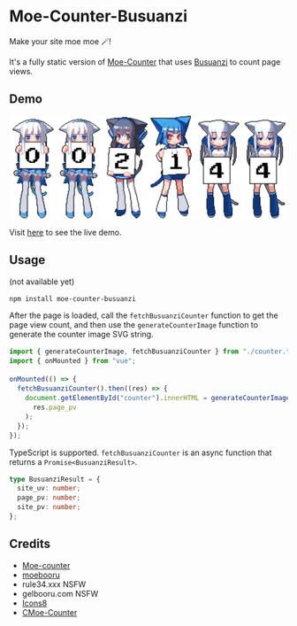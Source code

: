 # Moe-Counter-Busuanzi

Make your site moe moe 🪄!

It's a fully static version of [Moe-Counter](https://github.com/journey-ad/Moe-counter) that uses [Busuanzi](https://busuanzi.ibruce.info/) to count page views.

## Demo

![](./assets/image.svg)

Visit [here](https://liuly.moe) to see the live demo.

## Usage

(not available yet)

```shell
npm install moe-counter-busuanzi
```

After the page is loaded, call the `fetchBusuanziCounter` function to get the page view count, and then use the `generateCounterImage` function to generate the counter image SVG string.

```typescript
import { generateCounterImage, fetchBusuanziCounter } from "./counter.ts";
import { onMounted } from "vue";

onMounted(() => {
  fetchBusuanziCounter().then((res) => {
    document.getElementById("counter").innerHTML = generateCounterImage(
      res.page_pv
    );
  });
});
```

TypeScript is supported. `fetchBusuanziCounter` is an async function that returns a `Promise<BusuanziResult>`.

```typescript
type BusuanziResult = {
  site_uv: number;
  page_pv: number;
  site_pv: number;
};
```

## Credits

- [Moe-counter](https://github.com/journey-ad/Moe-counter)
- [moebooru](https://github.com/moebooru/moebooru)
- rule34.xxx NSFW
- gelbooru.com NSFW
- [Icons8](https://icons8.com/icons/set/star)
- [CMoe-Counter](https://github.com/fumiama/CMoe-Counter)
